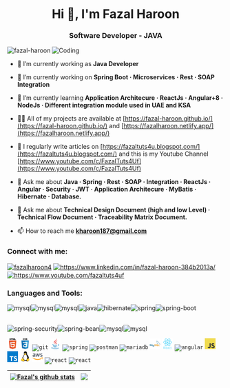<h1 align="center">Hi 👋, I'm Fazal Haroon</h1>
<h3 align="center">Software Developer - JAVA</h3>

<img align="right" alt="Coding" width="400" src="https://cdn.dribbble.com/users/1162077/screenshots/3848914/programmer.gif">

<p align="left"> <img src="https://komarev.com/ghpvc/?username=fazal-haroon&label=Profile%20views&color=0e75b6&style=flat" alt="fazal-haroon" /> </p>

<!-- <p align="left"> <a href="https://twitter.com/fazalharoon4" target="blank"><img src="https://img.shields.io/twitter/follow/fazalharoon4?logo=twitter&style=for-the-badge" alt="fazalharoon4" /></a> </p> -->

- 🔭 I’m currently working as **Java Developer**

- 🔭 I’m currently working on **Spring Boot · Microservices · Rest · SOAP Integration**

- 🌱 I’m currently learning **Application Architecure · ReactJs · Angular+8 · NodeJs · Different integration module used in UAE and KSA**

- 👨‍💻 All of my projects are available at [https://fazal-haroon.github.io/](https://fazal-haroon.github.io/) and [https://fazalharoon.netlify.app/](https://fazalharoon.netlify.app/)

- 📝 I regularly write articles on [https://fazaltuts4u.blogspot.com/](https://fazaltuts4u.blogspot.com/) and this is my Youtube Channel [https://www.youtube.com/c/FazalTuts4Uf](https://www.youtube.com/c/FazalTuts4Uf)

- 💬 Ask me about **Java · Spring · Rest · SOAP · Integration · ReactJs · Angular · Security · JWT · Application Architecure · MyBatis · Hibernate · Database.**

- 💬 Ask me about **Technical Design Document (high and low Level) · Technical Flow Document · Traceability Matrix Document.**

- 📫 How to reach me **kharoon187@gmail.com**

<h3 align="left">Connect with me:</h3>
<p align="left">
<a href="https://twitter.com/fazalharoon4" target="blank"><img align="center" src="https://raw.githubusercontent.com/rahuldkjain/github-profile-readme-generator/master/src/images/icons/Social/twitter.svg" alt="fazalharoon4" height="30" width="40" /></a>
<a href="https://linkedin.com/in/fazal-haroon-384b2013a/" target="blank"><img align="center" src="https://raw.githubusercontent.com/rahuldkjain/github-profile-readme-generator/master/src/images/icons/Social/linked-in-alt.svg" alt="https://www.linkedin.com/in/fazal-haroon-384b2013a/" height="30" width="40" /></a>
<a href="https://www.youtube.com/c/fazaltuts4uf" target="blank"><img align="center" src="https://raw.githubusercontent.com/rahuldkjain/github-profile-readme-generator/master/src/images/icons/Social/youtube.svg" alt="https://www.youtube.com/fazaltuts4uf" height="30" width="40" /></a>
</p>

<h3 align="left">Languages and Tools:</h3>
<img align="left" alt="mysql" src="https://img.shields.io/badge/html5-%23E34F26.svg?style=for-the-badge&logo=html5&logoColor=white" />
<img align="left" alt="mysql" src="https://img.shields.io/badge/css3-%231572B6.svg?style=for-the-badge&logo=css3&logoColor=white" />
<img align="left" alt="mysql" src="https://img.shields.io/badge/mysql-%2300f.svg?style=for-the-badge&logo=mysql&logoColor=white" />
<img align="left" alt="java" src="https://img.shields.io/badge/java-%23ED8B00.svg?style=for-the-badge&logo=java&logoColor=white" />
<img align="left" alt="hibernate" src="https://img.shields.io/badge/hibernate-%231572B6.svg?style=for-the-badge&logo=hibernate&logoColor=white" />
<img align="left" alt="spring" src="https://img.shields.io/badge/spring-%236DB33F.svg?style=for-the-badge&logo=spring&logoColor=white" />
<img align="left" alt="spring-boot" src="https://img.shields.io/badge/spring-boot-%236DB33F.svg?style=for-the-badge&logo=spring-boot&logoColor=white" />
</br>
<p align="left" alt="spring-bean" />
</br>
<img align="left" alt="spring-security" src="https://img.shields.io/badge/spring-security-%236DB33F.svg?style=for-the-badge&logo=spring-security&logoColor=white" />
<img align="left" alt="spring-bean" src="https://img.shields.io/badge/spring-bean-%236DB33F.svg?style=for-the-badge&logo=spring&logoColor=white" />
<img align="left" alt="mysql" src="https://img.shields.io/badge/angular-%2320232a.svg?style=for-the-badge&logo=angular&logoColor=%2361DAFB" />
<img alt="mysql" src="https://img.shields.io/badge/react-%2320232a.svg?style=for-the-badge&logo=react&logoColor=%2361DAFB" />

<p align="left"> 
  <code><img src="https://raw.githubusercontent.com/devicons/devicon/master/icons/html5/html5-original-wordmark.svg" alt="html5" width="25" height="25"/></code> 
  <code><img src="https://raw.githubusercontent.com/devicons/devicon/master/icons/css3/css3-original-wordmark.svg" alt="css3" width="25" height="25"/></code> 
  <code><img src="https://www.vectorlogo.zone/logos/git-scm/git-scm-icon.svg" alt="git" width="25" height="25"/></code> 
  <code><img src="https://raw.githubusercontent.com/devicons/devicon/master/icons/java/java-original.svg" alt="java" width="25" height="25"/></code>
  <code><img src="https://upload.wikimedia.org/wikipedia/commons/4/44/Spring_Framework_Logo_2018.svg" alt="spring" width="auto" height="25"/></code>
  <code><img src="https://www.vectorlogo.zone/logos/getpostman/getpostman-icon.svg" alt="postman" width="25" height="25"/></code> 
  <code><img src="https://www.vectorlogo.zone/logos/mariadb/mariadb-icon.svg" alt="mariadb" width="25" height="25"/></code>
  <code><img src="https://raw.githubusercontent.com/devicons/devicon/master/icons/mysql/mysql-original-wordmark.svg" alt="mysql" width="25" height="25"/></code>
  <code><img src="https://raw.githubusercontent.com/devicons/devicon/master/icons/react/react-original-wordmark.svg" alt="react" width="auto" height="25"/></code>
  <code><img src="https://upload.wikimedia.org/wikipedia/commons/c/cf/Angular_full_color_logo.svg" alt="angular" width="auto" height="25"/></code>
    <code><img height="25" alt="javascript" src="https://raw.githubusercontent.com/github/explore/80688e429a7d4ef2fca1e82350fe8e3517d3494d/topics/javascript/javascript.png"></code>
    <code><img height="25" alt="typescript" src="https://raw.githubusercontent.com/github/explore/80688e429a7d4ef2fca1e82350fe8e3517d3494d/topics/typescript/typescript.png"></code>
  <code><img src="https://raw.githubusercontent.com/devicons/devicon/master/icons/linux/linux-original.svg" alt="linux" width="25" height="25"/></code>
  <code><img src="https://raw.githubusercontent.com/devicons/devicon/master/icons/amazonwebservices/amazonwebservices-original-wordmark.svg" alt="aws" width="25" height="25"/></code>
  <code><img src="https://upload.wikimedia.org/wikipedia/commons/3/39/Kubernetes_logo_without_workmark.svg" alt="react" width="auto" height="25"/></code>
<code><img src="https://upload.wikimedia.org/wikipedia/commons/4/4e/Docker_%28container_engine%29_logo.svg" alt="react" width="auto" height="25"/></code>    
</p>


<!--<img src="https://www.vectorlogo.zone/logos/springio/springio-icon.svg" alt="spring" width="40" height="40"/>
<img src="https://reactnative.dev/img/header_logo.svg" alt="reactnative" width="40" height="40"/>
-->

<!-- <img align="left" width="47%"  src="https://github-readme-stats.vercel.app/api?username=Fazal-haroon&show_icons=true&theme=radical" />
<img align="left" width="47%" src="https://github-readme-stats.vercel.app/api/top-langs/?username=Fazal-haroon&layout=compact" />
 -->
<!-- [![trophy](https://github-profile-trophy.vercel.app/?username=Fazal-haroon&theme=buefy)](https://github.com/ryo-ma/github-profile-trophy) -->
<!-- [![GitHub Streak](https://github-readme-streak-stats.herokuapp.com?user=Fazal-haroon&theme=buefy)](https://git.io/streak-stats) -->

| <a href="https://github.com/anuraghazra/github-readme-stats"><img align="center" src="https://github-readme-stats.vercel.app/api?username=Fazal-haroon&show_icons=true&include_all_commits=true&theme=buefy&hide_border=true" alt="Fazal's github stats" /></a> | <a href="https://github.com/anuraghazra/github-readme-stats"><img align="center" src="https://github-readme-stats.vercel.app/api/top-langs/?username=Fazal-haroon&layout=compact&theme=buefy&hide_border=true" /></a> |
| ------------- | ------------- |

